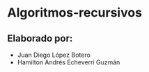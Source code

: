 # Algoritmos-recursivos
## Elaborado por:
- Juan Diego López Botero
- Hamilton Andrés Echeverri Guzmán
